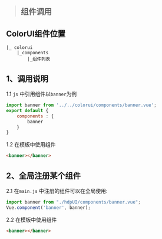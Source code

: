 > ## 组件调用

## ColorUI组件位置

```
|_ colorui
    |_components
        |_组件列表
```

## 1、调用说明
1.1 `js` 中引用组件以`banner`为例

```js
import banner from '../../colorui/components/banner.vue';
export default {
    components : {
        banner
    }
}

```

1.2 在模板中使用组件

```html
<banner></banner>
```
## 2、全局注册某个组件

2.1 在`main.js` 中注册的组件可以在全局使用:

```js
import banner from "./hdpUI/components/banner.vue";
Vue.component('banner', banner);
```
2.2 在模板中使用组件

```html
<banner></banner>
```